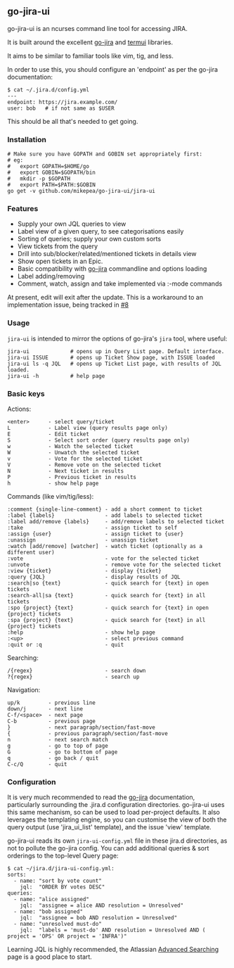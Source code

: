 go-jira-ui
----------

go-jira-ui is an ncurses command line tool for accessing JIRA.

It is built around the excellent [go-jira](https://github.com/Netflix-Skunkworks/go-jira) and
[termui](https://github.com/gizak/termui) libraries.

It aims to be similar to familiar tools like vim, tig, and less.

In order to use this, you should configure an 'endpoint' as per the go-jira
documentation:

    $ cat ~/.jira.d/config.yml
    ---
    endpoint: https://jira.example.com/
    user: bob   # if not same as $USER

This should be all that's needed to get going.

### Installation

    # Make sure you have GOPATH and GOBIN set appropriately first:
    # eg:
    #   export GOPATH=$HOME/go
    #   export GOBIN=$GOPATH/bin
    #   mkdir -p $GOPATH
    #   export PATH=$PATH:$GOBIN
    go get -v github.com/mikepea/go-jira-ui/jira-ui

### Features

* Supply your own JQL queries to view
* Label view of a given query, to see categorisations easily
* Sorting of queries; supply your own custom sorts
* View tickets from the query
* Drill into sub/blocker/related/mentioned tickets in details view
* Show open tickets in an Epic.
* Basic compatibility with [go-jira](https://github.com/Netflix-Skunkworks/go-jira) commandline and options loading
* Label adding/removing
* Comment, watch, assign and take implemented via :-mode commands

At present, edit will exit after the update. This is a workaround
to an implementation issue, being tracked in [#8](https://github.com/mikepea/go-jira-ui/issues/8)

### Usage

`jira-ui` is intended to mirror the options of go-jira's `jira` tool, where
useful:

    jira-ui             # opens up in Query List page. Default interface.
    jira-ui ISSUE       # opens up Ticket Show page, with ISSUE loaded
    jira-ui ls -q JQL   # opens up Ticket List page, with results of JQL loaded.
    jira-ui -h          # help page

### Basic keys

Actions:

    <enter>      - select query/ticket
    L            - Label view (query results page only)
    E            - Edit ticket
    S            - Select sort order (query results page only)
    w            - Watch the selected ticket
    W            - Unwatch the selected ticket
    v            - Vote for the selected ticket
    V            - Remove vote on the selected ticket
    N            - Next ticket in results
    P            - Previous ticket in results
    h            - show help page

Commands (like vim/tig/less):

    :comment {single-line-comment} - add a short comment to ticket
    :label {labels}                - add labels to selected ticket
    :label add/remove {labels}     - add/remove labels to selected ticket
    :take                          - assign ticket to self
    :assign {user}                 - assign ticket to {user}
    :unassign                      - unassign ticket
    :watch [add/remove] [watcher]  - watch ticket (optionally as a different user)
    :vote                          - vote for the selected ticket
    :unvote                        - remove vote for the selected ticket
    :view {ticket}                 - display {ticket}
    :query {JQL}                   - display results of JQL
    :search|so {text}              - quick search for {text} in open tickets
    :search-all|sa {text}          - quick search for {text} in all tickets
    :spo {project} {text}          - quick search for {text} in open {project} tickets
    :spa {project} {text}          - quick search for {text} in all {project} tickets
    :help                          - show help page
    :<up>                          - select previous command
    :quit or :q                    - quit

Searching:

    /{regex}                       - search down
    ?{regex}                       - search up

Navigation:

    up/k         - previous line
    down/j       - next line
    C-f/<space>  - next page
    C-b          - previous page
    }            - next paragraph/section/fast-move
    {            - previous paragraph/section/fast-move
    n            - next search match
    g            - go to top of page
    G            - go to bottom of page
    q            - go back / quit
    C-c/Q        - quit


### Configuration

It is very much recommended to read the
[go-jira](https://github.com/Netflix-Skunkworks/go-jira) documentation,
particularly surrounding the .jira.d configuration directories. go-jira-ui uses
this same mechanism, so can be used to load per-project defaults. It also
leverages the templating engine, so you can customise the view of both the
query output (use 'jira_ui_list' template), and the issue 'view' template.

go-jira-ui reads its own  `jira-ui-config.yml` file in these jira.d
directories, as not to pollute the go-jira config. You can add additional
queries & sort orderings to the top-level Query page:

    $ cat ~/jira.d/jira-ui-config.yml:
    sorts:
      - name: "sort by vote count"
        jql:  "ORDER BY votes DESC"
    queries:
      - name: "alice assigned"
        jql:  "assignee = alice AND resolution = Unresolved"
      - name: "bob assigned"
        jql:  "assignee = bob AND resolution = Unresolved"
      - name: "unresolved must-do"
        jql:  "labels = 'must-do' AND resolution = Unresolved AND ( project = 'OPS' OR project = 'INFRA')"

Learning JQL is highly recommended, the Atlassian [Advanced
Searching](https://confluence.atlassian.com/jira/advanced-searching-179442050.html)
page is a good place to start.
